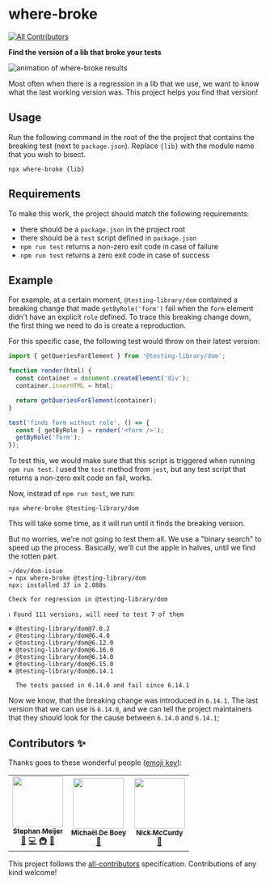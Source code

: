 # where-broke

<!-- ALL-CONTRIBUTORS-BADGE:START - Do not remove or modify this section -->
[![All Contributors](https://img.shields.io/badge/all_contributors-3-orange.svg?style=flat-square)](#contributors-)
<!-- ALL-CONTRIBUTORS-BADGE:END -->

**Find the version of a lib that broke your tests**

![animation of where-broke results](./docs/where-broke.gif)

Most often when there is a regression in a lib that we use, we want to know what the last working version was. This project helps you find that version!

## Usage

Run the following command in the root of the the project that contains the breaking test (next to `package.json`). Replace `{lib}` with the module name that you wish to bisect.

```shell
npx where-broke {lib}
```

## Requirements

To make this work, the project should match the following requirements:

- there should be a `package.json` in the project root
- there should be a `test` script defined in `package.json`
- `npm run test` returns a non-zero exit code in case of failure
- `npm run test` returns a zero exit code in case of success

## Example

For example, at a certain moment, `@testing-library/dom` contained a breaking change that made `getByRole('form')` fail when the `form` element didn't have an explicit `role` defined. To trace this breaking change down, the first thing we need to do is create a reproduction.

For this specific case, the following test would throw on their latest version:

```js
import { getQueriesForElement } from '@testing-library/dom';

function render(html) {
  const container = document.createElement('div');
  container.innerHTML = html;

  return getQueriesForElement(container);
}

test('finds form without role', () => {
  const { getByRole } = render('<form />');
  getByRole('form');
});
```

To test this, we would make sure that this script is triggered when running `npm run test`. I used the `test` method from `jest`, but any test script that returns a non-zero exit code on fail, works.

Now, instead of `npm run test`, we run:

```shell
npx where-broke @testing-library/dom
```

This will take some time, as it will run until it finds the breaking version.

But no worries, we're not going to test them all. We use a "binary search" to speed up the process. Basically, we'll cut the apple in halves, until we find the rotten part.

```shell
~/dev/dom-issue
➜ npx where-broke @testing-library/dom
npx: installed 37 in 2.088s

Check for regression in @testing-library/dom

ℹ Found 111 versions, will need to test 7 of them

✖ @testing-library/dom@7.0.2
✔ @testing-library/dom@6.4.0
✔ @testing-library/dom@6.12.0
✖ @testing-library/dom@6.16.0
✔ @testing-library/dom@6.14.0
✖ @testing-library/dom@6.15.0
✖ @testing-library/dom@6.14.1

  The tests passed in 6.14.0 and fail since 6.14.1
```

Now we know, that the breaking change was introduced in `6.14.1`. The last version that we can use is `6.14.0`, and we can tell the project maintainers that they should look for the cause between `6.14.0` and `6.14.1`;

## Contributors ✨

Thanks goes to these wonderful people ([emoji key](https://allcontributors.org/docs/en/emoji-key)):

<!-- ALL-CONTRIBUTORS-LIST:START - Do not remove or modify this section -->
<!-- prettier-ignore-start -->
<!-- markdownlint-disable -->
<table>
  <tr>
    <td align="center"><a href="https://github.com/smeijer"><img src="https://avatars1.githubusercontent.com/u/1196524?v=4" width="100px;" alt=""/><br /><sub><b>Stephan Meijer</b></sub></a><br /><a href="#ideas-smeijer" title="Ideas, Planning, & Feedback">🤔</a> <a href="https://github.com/smeijer/where-broke/commits?author=smeijer" title="Code">💻</a> <a href="#infra-smeijer" title="Infrastructure (Hosting, Build-Tools, etc)">🚇</a> <a href="#maintenance-smeijer" title="Maintenance">🚧</a></td>
    <td align="center"><a href="https://michaeldeboey.be"><img src="https://avatars3.githubusercontent.com/u/6643991?v=4" width="100px;" alt=""/><br /><sub><b>Michaël De Boey</b></sub></a><br /><a href="https://github.com/smeijer/where-broke/commits?author=MichaelDeBoey" title="Documentation">📖</a></td>
    <td align="center"><a href="https://nickmccurdy.com/"><img src="https://avatars0.githubusercontent.com/u/927220?v=4" width="100px;" alt=""/><br /><sub><b>Nick McCurdy</b></sub></a><br /><a href="#ideas-nickmccurdy" title="Ideas, Planning, & Feedback">🤔</a></td>
  </tr>
</table>

<!-- markdownlint-enable -->
<!-- prettier-ignore-end -->

<!-- ALL-CONTRIBUTORS-LIST:END -->

This project follows the [all-contributors](https://github.com/all-contributors/all-contributors) specification. Contributions of any kind welcome!
